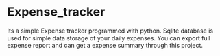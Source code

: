 # Expense_tracker
Its a simple Expense tracker programmed with python. Sqlite database is used for simple data storage of your daily expenses. You can export full expense report and can get a expense summary through this project.
